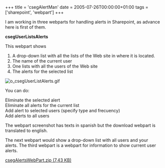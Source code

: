 +++
title = 'csegAlertMan'
date = 2005-07-26T00:00:00+01:00
tags = ['sharepoint', 'webpart']
+++

I am working in three webparts for handling alerts in Sharepoint, as advance here is first of them. 

**csegUserListsAlerts**

This webpart shows
 
1) A drop-down list with all the lists of the Web site in where it is located.   
2) The name of the current user  
3) One lists with all the users of the Web site  
4) The alerts for the selected list


![o_csegUserListAlerts.gif](/images/Sharepoint/o_csegUserListAlerts.gif)
 
You can do:

Eliminate the selected alert  
Eliminate all alerts for the current list  
Add alert to selected users (specify type and frecuency)  
Add alerts to all users
 
The webpart screenshot has texts in spanish but the download webpart is translated to english.

The next webpart would show a drop-down list with all users and your alerts. The third webpart is a webpart for information to show current user alerts.

[csegAlertsWebPart.zip (7,43 KB)](https://web.archive.org/web/20160424081139/http://oldblog.ideseg.com/content//csegAlertsWebPart.zip)
